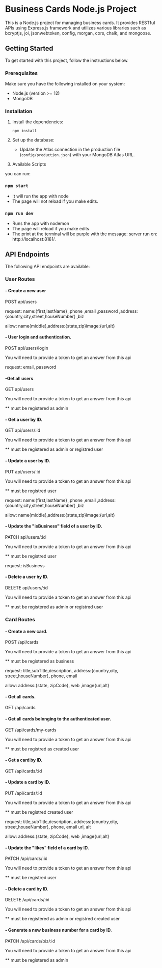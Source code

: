 # Business Cards Node.js Project

This is a Node.js project for managing business cards. It provides RESTful APIs using Express.js framework and utilizes various libraries such as bcryptjs, joi, jsonwebtoken, config, morgan, cors, chalk, and mongoose.

## Getting Started

To get started with this project, follow the instructions below.

### Prerequisites

Make sure you have the following installed on your system:

- Node.js (version >= 12)
- MongoDB

### Installation

1. Install the dependencies:

   ```
   npm install
   ```

2. Set up the database:

   - Update the Atlas connection in the production file (`config/production.json`) with your MongoDB Atlas URL.

3. Available Scripts

you can run:

### `npm start`

- It will run the app with node
- The page will not reload if you make edits.

### `npm run dev`

- Runs the app with nodemon
- The page will reload if you make edits
- The print at the terminal will be purple with the message:
  server run on: http://localhost:8181/.

## API Endpoints

The following API endpoints are available:

### User Routes

#### - Create a new user

POST api/users

request:
name:{first,lastName}
,phone
,email
,password
,address:{country,city,street,houseNumber}
,biz

allow:
name{middle},address:{state,zip}image:{url,alt}

#### - User login and authentication.

POST api/users/login

You will need to provide a token to get an answer from this api

request:
email, password

#### -Get all users

GET api/users

You will need to provide a token to get an answer from this api

\*\* must be registered as admin

#### - Get a user by ID.

GET api/users/:id

You will need to provide a token to get an answer from this api

\*\* must be registered as admin or registred user

#### - Update a user by ID.

PUT api/users/:id

You will need to provide a token to get an answer from this api

\*\* must be registred user

request:
name:{first,lastName}
,phone
,email
,address:{country,city,street,houseNumber}
,biz

allow:
name{middle},address:{state,zip}image:{url,alt}

#### - Update the "isBusiness" field of a user by ID.

PATCH api/users/:id

You will need to provide a token to get an answer from this api

\*\* must be registred user

request:
isBusiness

#### - Delete a user by ID.

DELETE api/users/:id

You will need to provide a token to get an answer from this api

\*\* must be registered as admin or registred user

### Card Routes

#### - Create a new card.

POST /api/cards

You will need to provide a token to get an answer from this api

\*\* must be registered as business

request:
title,subTitle,description, address:{country,city, street,houseNumber}, phone, email

allow: address:{state, zipCode}, web ,image{url,alt}

#### - Get all cards.

GET /api/cards

#### - Get all cards belonging to the authenticated user.

GET /api/cards/my-cards

You will need to provide a token to get an answer from this api

\*\* must be registred as created user

#### - Get a card by ID.

GET /api/cards/:id

#### - Update a card by ID.

PUT /api/cards/:id

You will need to provide a token to get an answer from this api

\*\* must be registred created user

request:
title,subTitle,description, address:{country,city, street,houseNumber}, phone, email url, alt

allow: address:{state, zipCode}, web ,image{url,alt}

#### - Update the "likes" field of a card by ID.

PATCH /api/cards/:id

You will need to provide a token to get an answer from this api

\*\* must be registred user

#### - Delete a card by ID.

DELETE /api/cards/:id

You will need to provide a token to get an answer from this api

\*\* must be registered as admin or registred created user

#### - Generate a new business number for a card by ID.

PATCH /api/cards/biz/:id

You will need to provide a token to get an answer from this api

\*\* must be registered as admin

